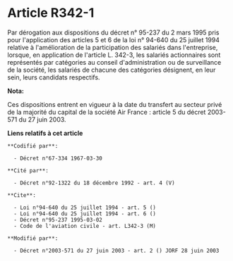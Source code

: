 # Article R342-1

Par dérogation aux dispositions du décret n° 95-237 du 2 mars 1995 pris pour l'application des articles 5 et 6 de la loi n°
94-640 du 25 juillet 1994 relative à l'amélioration de la participation des salariés dans l'entreprise, lorsque, en
application de l'article L. 342-3, les salariés actionnaires sont représentés par catégories au conseil d'administration ou
de surveillance de la société, les salariés de chacune des catégories désignent, en leur sein, leurs candidats respectifs.

**Nota:**

Ces dispositions entrent en vigueur à la date du transfert au secteur privé de la majorité du capital de la société Air
France : article 5 du décret 2003-571 du 27 juin 2003.

**Liens relatifs à cet article**

	**Codifié par**:

	  - Décret n°67-334 1967-03-30

	**Cité par**:

	  - Décret n°92-1322 du 18 décembre 1992 - art. 4 (V)

	**Cite**:

	  - Loi n°94-640 du 25 juillet 1994 - art. 5 ()
	  - Loi n°94-640 du 25 juillet 1994 - art. 6 ()
	  - Décret n°95-237 1995-03-02
	  - Code de l'aviation civile - art. L342-3 (M)

	**Modifié par**:

	  - Décret n°2003-571 du 27 juin 2003 - art. 2 () JORF 28 juin 2003
